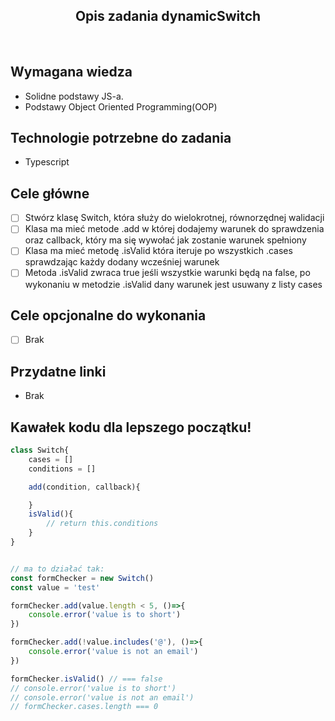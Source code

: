 <h2 align="center">Opis zadania dynamicSwitch </h2>

<br>

## Wymagana wiedza
- Solidne podstawy JS-a.
- Podstawy Object Oriented Programming(OOP)
 
## Technologie potrzebne do zadania

- Typescript 

## Cele główne

* [ ] Stwórz klasę Switch, która służy do wielokrotnej, równorzędnej walidacji 
* [ ] Klasa ma mieć metode .add w której dodajemy warunek do sprawdzenia oraz callback, który ma się wywołać jak zostanie warunek spełniony
* [ ] Klasa ma mieć metodę .isValid która iteruje po wszystkich .cases sprawdzając każdy dodany wcześniej warunek
* [ ] Metoda .isValid zwraca true jeśli wszystkie warunki będą na false, po wykonaniu w metodzie .isValid dany warunek jest usuwany z listy cases

## Cele opcjonalne do wykonania

* [ ] Brak

## Przydatne linki

- Brak

## Kawałek kodu dla lepszego początku!

```javascript
class Switch{
    cases = []
    conditions = []

    add(condition, callback){

    }
    isValid(){
        // return this.conditions
    }
}


// ma to działać tak:
const formChecker = new Switch()
const value = 'test'

formChecker.add(value.length < 5, ()=>{
    console.error('value is to short')
})

formChecker.add(!value.includes('@'), ()=>{
    console.error('value is not an email')
})

formChecker.isValid() // === false
// console.error('value is to short')
// console.error('value is not an email')
// formChecker.cases.length === 0
```
